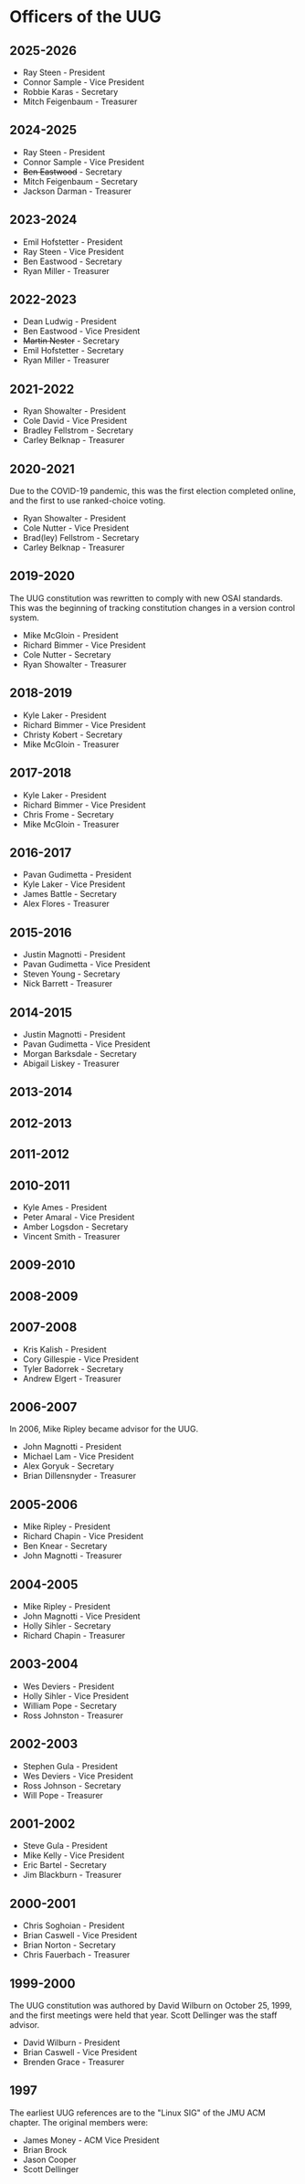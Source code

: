 # Officers of the UUG

## 2025-2026
* Ray Steen - President
* Connor Sample - Vice President
* Robbie Karas - Secretary
* Mitch Feigenbaum - Treasurer

## 2024-2025
* Ray Steen - President
* Connor Sample - Vice President
* ~~Ben Eastwood~~ - Secretary
* Mitch Feigenbaum - Secretary
* Jackson Darman - Treasurer

## 2023-2024

* Emil Hofstetter - President
* Ray Steen - Vice President
* Ben Eastwood - Secretary
* Ryan Miller - Treasurer

## 2022-2023

* Dean Ludwig - President
* Ben Eastwood - Vice President
* ~~Martin Nester~~ - Secretary
* Emil Hofstetter - Secretary
* Ryan Miller - Treasurer

## 2021-2022

* Ryan Showalter - President
* Cole David - Vice President
* Bradley Fellstrom - Secretary
* Carley Belknap - Treasurer

## 2020-2021

Due to the COVID-19 pandemic, this was the first election completed online,
and the first to use ranked-choice voting.

* Ryan Showalter - President
* Cole Nutter - Vice President
* Brad(ley) Fellstrom - Secretary
* Carley Belknap - Treasurer

## 2019-2020

The UUG constitution was rewritten to comply with new OSAI standards. This
was the beginning of tracking constitution changes in a version control system.

* Mike McGloin - President
* Richard Bimmer - Vice President
* Cole Nutter - Secretary
* Ryan Showalter - Treasurer

## 2018-2019
* Kyle Laker - President
* Richard Bimmer - Vice President
* Christy Kobert - Secretary
* Mike McGloin - Treasurer

## 2017-2018
* Kyle Laker - President
* Richard Bimmer - Vice President
* Chris Frome - Secretary
* Mike McGloin - Treasurer

## 2016-2017
* Pavan Gudimetta - President
* Kyle Laker - Vice President
* James Battle - Secretary
* Alex Flores - Treasurer

## 2015-2016
* Justin Magnotti - President
* Pavan Gudimetta - Vice President
* Steven Young - Secretary
* Nick Barrett - Treasurer

## 2014-2015
* Justin Magnotti - President
* Pavan Gudimetta - Vice President
* Morgan Barksdale - Secretary
* Abigail Liskey - Treasurer

## 2013-2014

## 2012-2013

## 2011-2012

## 2010-2011
* Kyle Ames - President
* Peter Amaral - Vice President
* Amber Logsdon - Secretary
* Vincent Smith - Treasurer

## 2009-2010

## 2008-2009

## 2007-2008
* Kris Kalish - President
* Cory Gillespie - Vice President
* Tyler Badorrek - Secretary
* Andrew Elgert - Treasurer

## 2006-2007
In 2006, Mike Ripley became advisor for the UUG.
* John Magnotti - President
* Michael Lam - Vice President
* Alex Goryuk - Secretary
* Brian Dillensnyder -  Treasurer

## 2005-2006
* Mike Ripley - President
* Richard Chapin - Vice President
* Ben Knear - Secretary
* John Magnotti - Treasurer

## 2004-2005
* Mike Ripley - President
* John Magnotti - Vice President
* Holly Sihler - Secretary
* Richard Chapin - Treasurer

## 2003-2004
* Wes Deviers - President
* Holly Sihler - Vice President
* William Pope - Secretary
* Ross Johnston - Treasurer

## 2002-2003
* Stephen Gula - President
* Wes Deviers - Vice President
* Ross Johnson - Secretary
* Will Pope - Treasurer

## 2001-2002
* Steve Gula - President
* Mike Kelly - Vice President
* Eric Bartel - Secretary
* Jim Blackburn - Treasurer 

## 2000-2001
* Chris Soghoian - President
* Brian Caswell - Vice President
* Brian Norton - Secretary
* Chris Fauerbach - Treasurer

## 1999-2000
The UUG constitution was authored by David Wilburn on October 25, 1999, and the first meetings were held that year. Scott Dellinger was the staff advisor.
* David Wilburn - President
* Brian Caswell - Vice President
* Brenden Grace - Treasurer

## 1997
The earliest UUG references are to the "Linux SIG" of the JMU ACM chapter. The original members were:
* James Money - ACM Vice President 
* Brian Brock
* Jason Cooper
* Scott Dellinger
